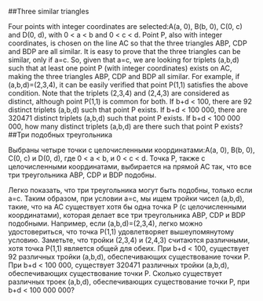 ##Three similar triangles

Four points with integer coordinates are selected:A(a, 0), B(b, 0), C(0, c) and D(0, d), 
with 0 < a < b and 0 < c < d.
Point P, also with integer coordinates, is chosen on the line AC so that the three triangles ABP, CDP and BDP are all similar.
It is easy to prove that the three triangles can be similar, only if a=c.
So, given that a=c, we are looking for triplets (a,b,d) such that at least one point P (with integer coordinates) exists on AC, making the three triangles ABP, CDP and BDP all similar.
For example, if (a,b,d)=(2,3,4), it can be easily verified that point P(1,1) satisfies the above condition. 
Note that the triplets (2,3,4) and (2,4,3) are considered as distinct, although point P(1,1) is common for both.
If b+d < 100, there are 92 distinct triplets (a,b,d) such that point P exists.
If b+d < 100 000, there are 320471 distinct triplets (a,b,d) such that point P exists.
If b+d < 100 000 000, how many distinct triplets (a,b,d) are there such that point P exists?
##Три подобных треугольника

Выбраны четыре точки с целочисленными координатами:A(a, 0), B(b, 0), C(0, c) и D(0, d),
где 0 < a < b, и 0 < c < d.
Точка P, также с целочисленными координатами, выбирается на прямой AC так, что все три треугольника ABP, CDP и BDP подобны.

Легко показать, что три треугольника могут быть подобны, только если a=c.
Таким образом, при условии a=c, мы ищем тройки чисел (a,b,d), такие, что на AC существует хотя бы одна точка P (с целочисленными координатами), которая делает все три треугольника ABP, CDP и BDP подобными.
Например, если (a,b,d)=(2,3,4), легко можно удостовериться, что точка P(1,1) удовлетворяет вышеупомянутому условию.
Заметьте, что тройки (2,3,4) и (2,4,3) считаются различными, хотя точка P(1,1) является общей для обеих.
При b+d < 100, существует 92 различных тройки (a,b,d), обеспечивающих существование точки P.
При b+d < 100 000, существует 320471 различных тройки (a,b,d), обеспечивающих существование точки P.
Сколько существует различных троек (a,b,d), обеспечивающих существование точки P, при b+d < 100 000 000?

